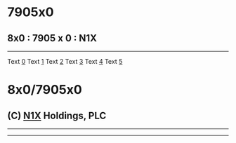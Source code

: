 # 7905x0

## 8x0 : 7905 x 0 : N1X

---

Text [0](0.md) 
Text [1](1.md)
Text [2](2.md) 
Text [3](3.md)
Text [4](4.md) 
Text [5](5.md)

# 8x0/7905x0
## (C) [N1X](https://irc.N1X.site/) Holdings, PLC

---
---
